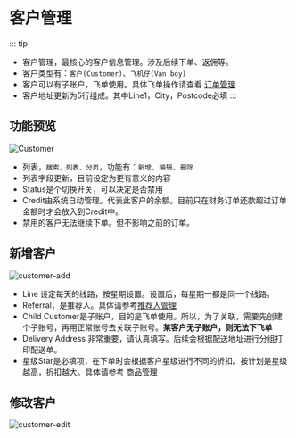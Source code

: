 # 客户管理

::: tip
- 客户管理，最核心的客户信息管理。涉及后续下单、返佣等。
- 客户类型有：`客户(Customer)`、`飞机仔(Van boy)`
- 客户可以有子账户，飞单使用。具体飞单操作请查看 [订单管理](../order/order)
- 客户地址更新为5行组成。其中Line1，City，Postcode必填
:::

## 功能预览
![Customer](/basic/customer/customer-20210722.png)
- 列表，`搜索、列表、分页`，功能有：`新增`、`编辑`、`删除`
- 列表字段更新，目前设定为更有意义的内容
- Status是个切换开关，可以决定是否禁用
- Credit由系统自动管理。代表此客户的余额。目前只在财务订单还款超过订单金额时才会放入到Credit中。
- 禁用的客户无法继续下单。但不影响之前的订单。

## 新增客户
![customer-add](/basic/customer/customer-add-20210722.png)
- Line 设定每天的线路，按星期设置。设置后，每星期一都是同一个线路。
- Referral，是推荐人。具体请参考[推荐人管理](../basic/referral)
- Child Customer是子账户，目的是飞单使用。所以，为了关联，需要先创建个子账号，再用正常账号去关联子账号。**某客户无子账户，则无法下飞单**
- Delivery Address 非常重要，请认真填写。后续会根据配送地址进行分组打印配送单。
- 星级Star是必填项，在下单时会根据客户星级进行不同的折扣。按计划是星级越高，折扣越大。具体请参考 [商品管理](../product/product#新增商品-基本信息)

## 修改客户
![customer-edit](/basic/customer/customer-edit-20210722.png)

